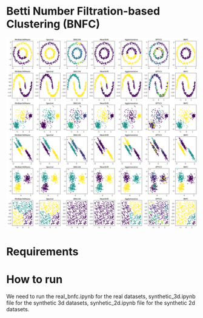 # Betti Number Filtration-based Clustering (BNFC)

![images](https://github.com/Arghyapa/bnfc/blob/main/synthetic_2d.png)

# Requirements

# How to run
We need to run the real_bnfc.ipynb for the real datasets, synthetic_3d.ipynb file for the synthetic 3d datasets, synhetic_2d.ipynb file for the synthetic 2d datasets.
